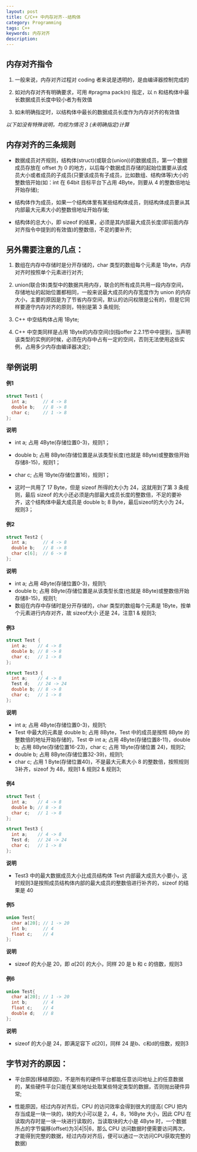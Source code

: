 ```yaml
---
layout: post
title: C/C++ 中内存对齐--结构体
category: Programming
tags: C++
keywords: 内存对齐
description:
---
```


## 内存对齐指令

1. 一般来说，内存对齐过程对 coding 者来说是透明的，是由编译器控制完成的

2. 如对内存对齐有明确要求，可用 #pragma pack(n) 指定，以 n 和结构体中最长数据成员长度中较小者为有效值

3. 如未明确指定时，以结构体中最长的数据成员长度作为内存对齐的有效值

*以下如没有特殊说明，均视为情况 3 (未明确指定)计算*

## 内存对齐的三条规则

- 数据成员对齐规则，结构体(struct)(或联合(union))的数据成员，第一个数据成员存放在 offset 为 0 的地方，以后每个数据成员存储的起始位置要从该成员大小或者成员的子成员(只要该成员有子成员，比如数组、结构体等)大小的整数倍开始(如：int 在 64bit 目标平台下占用 4Byte，则要从 4 的整数倍地址开始存储);

- 结构体作为成员，如果一个结构体里有某些结构体成员，则结构体成员要从其内部最大元素大小的整数倍地址开始存储;

- 结构体的总大小，即 sizeof 的结果，必须是其内部最大成员长度(即前面内存对齐指令中提到的有效值)的整数倍，不足的要补齐;

## 另外需要注意的几点：

1. 数组在内存中存储时是分开存储的，char 类型的数组每个元素是 1Byte，内存对齐时按照单个元素进行对齐;

2. union(联合体)类型中的数据共用内存，联合的所有成员共用一段内存空间，存储地址的起始位置都相同，一般来说最大成员的内存宽度作为 union 的内存大小，主要的原因是为了节省内存空间，默认的访问权限是公有的，但是它同样要遵守内存对齐的原则，特别是第 3 条规则;

3. C++ 中空结构体占用 1Byte;

4. C++ 中空类同样是占用 1Byte的内存空间(剑指offer 2.2.1节中中提到，当声明该类型的实例的时候，必须在内存中占有一定的空间，否则无法使用这些实例，占用多少内存由编译器决定);


## 举例说明

#### 例1

```cpp
struct Test1 {
  int a;      // 4 -> 8
  double b;   // 8 -> 8
  char c;     // 1 -> 8
};
```

**说明**

- int a; 占用 4Byte(存储位置0-3)，规则1；

- double b; 占用 8Byte(存储位置是从该类型长度(也就是 8Byte)或整数倍开始存储8-15)，规则1；

- char c; 占用 1Byte(存储位置16)，规则1；

- 这时一共用了 17 Byte，但是 sizeof 所得的大小为 24，这就用到了第 3 条规则，最后 sizeof 的大小还必须是内部最大成员长度的整数倍，不足的要补齐，这个结构体中最大成员是 double b; 8 Byte，最后sizeof的大小为 24，规则3；

#### 例2

```cpp
struct Test2 {
  int a;      // 4 -> 8
  double b;   // 8 -> 8
  char c[6];  // 6 -> 8
};
```

**说明**

- int a; 占用 4Byte(存储位置0-3)，规则1;
- double b; 占用 8Byte(存储位置是从该类型长度(也就是 8Byte)或整数倍开始存储8-15)，规则1;
- 数组在内存中存储时是分开存储的，char 类型的数组每个元素是 1Byte，按单个元素进行内存对齐，故 sizeof大小 还是 24，注意1 & 规则3;

#### 例3

```cpp
struct Test {
  int a;    // 4 -> 8
  double b; // 8 -> 8
  char c;   // 1 -> 8
};

struct Test3 {
  int a;    // 4 -> 8
  Test d;   // 24 -> 24
  double b; // 8 -> 8
  char c;   // 1 -> 8
};
```

**说明**

- int a; 占用 4Byte(存储位置0-3)，规则1;
- Test 中最大的元素是 double b; 占用 8Byte，Test 中的成员是按照 8Byte 的整数倍的地址开始存储的，Test 中 int a; 占用 4Byte(存储位置8-11)，double b; 占用 8Byte(存储位置16-23)，char c; 占用 1Byte(存储位置 24)，规则2;
- double b; 占用 8Byte(存储位置32-39)，规则1;
- char c; 占用 1 Byte(存储位置40)，不是最大元素大小 8 的整数倍，按照规则3补齐，sizeof 为 48，规则1 & 规则2 & 规则3;

#### 例4

```cpp
struct Test {
  int a;    // 4 -> 8
  double b; // 8 -> 8
  char c;   // 1 -> 8
};

struct Test3 {
  int a;    // 4 -> 8
  Test d;   // 24 -> 24
  char c;   // 1 -> 8
};
```

**说明**

- Test3 中的最大数据成员大小比成员结构体 Test 内部最大成员大小要小，这时规则3是按照成员结构体内部的最大成员的整数倍进行补齐的，sizeof 的结果是 40

#### 例5

```cpp
union Test{
  char a[20]; // 1 -> 20
  int b;      // 4
  float c;    // 4
};
```

**说明**

- sizeof 的大小是 20，即 $a[20]$ 的大小，同样 20 是 b 和 c 的倍数，规则3

#### 例6

```cpp
union Test{
  char a[20]; // 1 -> 20
  int b;      // 4
  float c;    // 4
  double d;   // 8
};
```

**说明**

- sizeof 的大小是 24，即满足容下 $a[20]$，同样 24 是b、c和d的倍数，规则3


## 字节对齐的原因：

- 平台原因(移植原因)，不是所有的硬件平台都能任意访问地址上的任意数据的，某些硬件平台只能在某些地址处取某些特定类型的数据，否则抛出硬件异常;

- 性能原因，经过内存对齐后，CPU 的访问效率会得到很大的提高( CPU 把内存当成是一块一块的，块的大小可以是 2，4，8，16Byte 大小，因此 CPU 在读取内存时是一块一块进行读取的，当读取块的大小是 4Byte 时，一个数据所占的字节偏移(offset)为3|4|5|6，那么 CPU 访问数据时便需要访问两次，才能得到完整的数据，经过内存对齐后，便可以通过一次访问CPU获取完整的数据)